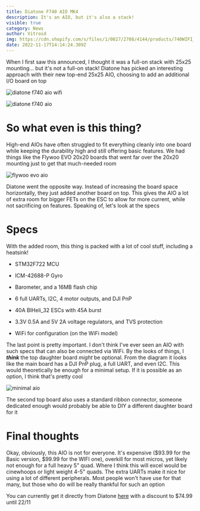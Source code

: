 ```yaml
---
title: Diatone F740 AIO MK4
description: It's an AIO, but it's also a stack!
visible: true
category: News
author: Vitroid
img: https://cdn.shopify.com/s/files/1/0027/2708/4144/products/740WIFI_1_0659288a-3e16-40a2-839b-3b3b8b89ac38_700x.jpg?v=1668576983
date: 2022-11-17T14:14:24.309Z
---
```


When I first saw this announced, I thought it was a full-on stack with 25x25
mounting... but it's not a full-on stack! Diatone has picked an interesting approach with
their new top-end 25x25 AIO, choosing to add an additional I/O board on top


![diatone f740 aio wifi](https://cdn.shopify.com/s/files/1/0027/2708/4144/products/740WIFI_1_0659288a-3e16-40a2-839b-3b3b8b89ac38_700x.jpg?v=1668576983 "diatone f740 aio wifi")


![diatone f740 aio ](https://cdn.shopify.com/s/files/1/0027/2708/4144/products/740BASIC_3_700x.jpg?v=1668576983 "diatone f740 aio ")


# So what even is this thing?


High-end AIOs have often struggled to fit everything cleanly into one board while keeping the durability high and still offering basic features. We had things like the Flywoo EVO 20x20 boards that went far over the 20x20 mounting just to get that much-needed room


![flywoo evo aio](https://cdn.shopify.com/s/files/1/0010/7410/2324/products/2_6a17edbc-bd1c-47c3-96c3-96b08d0037bd_600x.jpg?v=1630480882 "flywoo evo aio")


Diatone went the opposite way. Instead of increasing the board space horizontally, they just added another board on top. This gives the AIO a lot of extra room for bigger FETs on the ESC to allow for more current, while not sacrificing on features. Speaking of, let's look at the specs


# Specs


With the added room, this thing is packed with a lot of cool stuff, including a heatsink!


* STM32F722 MCU

* ICM-42688-P Gyro

* Barometer, and a 16MB flash chip

* 6 full UARTs, I2C, 4 motor outputs, and DJI PnP

* 40A BlHeli_32 ESCs with 45A burst

* 3.3V 0.5A and 5V 2A voltage regulators, and  TVS protection

* WiFi for configuration (on the WiFi model)


The last point is pretty important. I don't think I've ever seen an AIO with such specs that can also be connected via WiFi. By the looks of things, I ***think*** the top daughter board *might* be optional. From the diagram it looks like the main board has a DJI PnP plug, a full UART, and even I2C. This would theoretically be enough for a minimal setup. If it is possible as an option, I think that's pretty cool


![minimal aio](/uploads/diatone_f740_minimal_1.png "minimal aio")


The second top board also uses a standard ribbon connector, someone dedicated enough would probably be able to DIY a different daughter board for it


# Final thoughts


Okay, obviously, this AIO is not for everyone. It's expensive ($93.99 for the Basic version, $99.99 for the WIFI one), overkill for most micros, yet likely not enough for a full heavy 5" quad. Where I think this will excel would be cinewhoops or light weight 4-5" quads. The extra UARTs make it nice for using a lot of different peripherals. Most people won't have use for that many, but those who do will be really thankful for such an option


You can currently get it directly from Diatone [here](https://www.diatone.us/collections/aio/products/mb-mk4-f740-aio?variant=40034883207255) with a discount to $74.99 until 22/11
